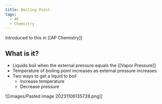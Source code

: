 ```yaml
---
title: Boiling Point
tags:
  - AP
  - Chemistry
---
```

Introduced to this in [[AP Chemistry]]

## What is it?

- Liquids boil when the external pressure equals the [[Vapor Pressure]]
- Temperature of boiling point increases as external pressure increases
- Two ways to get a liquid to boil
	- Increase temperature
	- Decrease pressure

![[images/Pasted image 20231106135728.png]]


